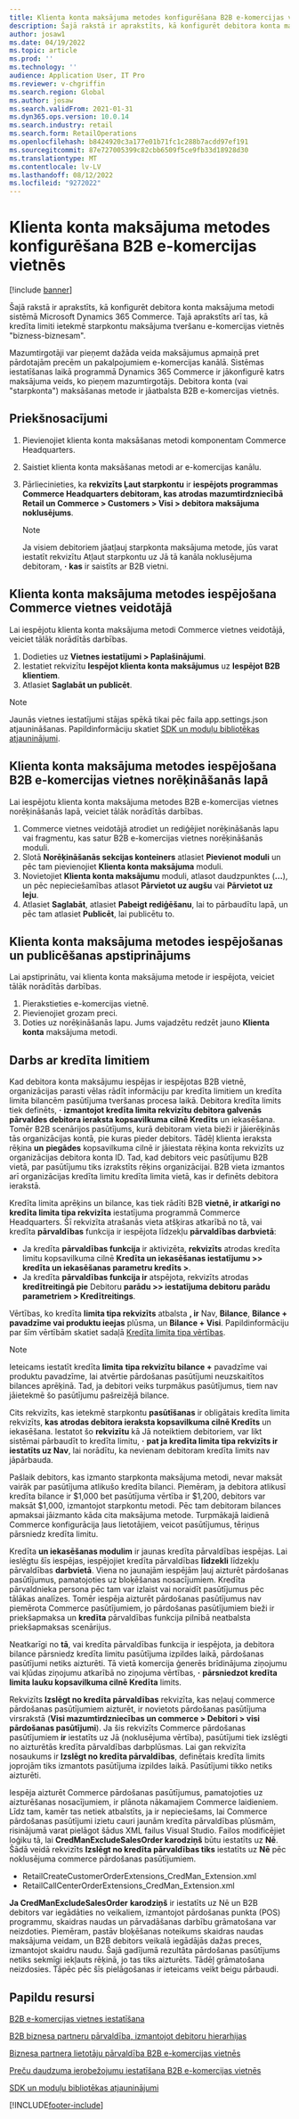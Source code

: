 ```yaml
---
title: Klienta konta maksājuma metodes konfigurēšana B2B e-komercijas vietnēs
description: Šajā rakstā ir aprakstīts, kā konfigurēt debitora konta maksājuma metodi sistēmā Microsoft Dynamics 365 Commerce. Tajā aprakstīts arī tas, kā kredīta limiti ietekmē starpkontu maksājuma tveršanu e-komercijas vietnēs "bizness-biznesam".
author: josaw1
ms.date: 04/19/2022
ms.topic: article
ms.prod: ''
ms.technology: ''
audience: Application User, IT Pro
ms.reviewer: v-chgriffin
ms.search.region: Global
ms.author: josaw
ms.search.validFrom: 2021-01-31
ms.dyn365.ops.version: 10.0.14
ms.search.industry: retail
ms.search.form: RetailOperations
ms.openlocfilehash: b8424920c3a177e01b71fc1c288b7acdd97ef191
ms.sourcegitcommit: 87e727005399c82cbb6509f5ce9fb33d18928d30
ms.translationtype: MT
ms.contentlocale: lv-LV
ms.lasthandoff: 08/12/2022
ms.locfileid: "9272022"
---
```

# <a name="configure-the-customer-account-payment-method-for-b2b-e-commerce-sites"></a>Klienta konta maksājuma metodes konfigurēšana B2B e-komercijas vietnēs

[!include [banner](../../includes/banner.md)]

Šajā rakstā ir aprakstīts, kā konfigurēt debitora konta maksājuma metodi sistēmā Microsoft Dynamics 365 Commerce. Tajā aprakstīts arī tas, kā kredīta limiti ietekmē starpkontu maksājuma tveršanu e-komercijas vietnēs "bizness-biznesam".

Mazumtirgotāji var pieņemt dažāda veida maksājumus apmaiņā pret pārdotajām precēm un pakalpojumiem e-komercijas kanālā. Sistēmas iestatīšanas laikā programmā Dynamics 365 Commerce ir jākonfigurē katrs maksājuma veids, ko pieņem mazumtirgotājs. Debitora konta (vai "starpkonta") maksāšanas metode ir jāatbalsta B2B e-komercijas vietnēs. 

## <a name="prerequisites"></a>Priekšnosacījumi

1. Pievienojiet klienta konta maksāšanas metodi komponentam Commerce Headquarters.
2. Saistiet klienta konta maksāšanas metodi ar e-komercijas kanālu.
3. Pārliecinieties, ka **rekvizīts Ļaut starpkontu** ir **iespējots programmas Commerce Headquarters debitoram, kas atrodas mazumtirdzniecībā Retail un Commerce \> Customers \> Visi \> debitora maksājuma noklusējums**.

    > [!NOTE]
    > Ja visiem debitoriem jāatļauj starpkonta maksājuma metode, jūs varat iestatīt rekvizītu Atļaut starpkontu uz Jā tā kanāla noklusējuma debitoram, **·** **kas** ir saistīts ar B2B vietni. 

## <a name="enable-the-customer-account-payment-method-in-commerce-site-builder"></a>Klienta konta maksājuma metodes iespējošana Commerce vietnes veidotājā 

Lai iespējotu klienta konta maksājuma metodi Commerce vietnes veidotājā, veiciet tālāk norādītās darbības.

1. Dodieties uz **Vietnes iestatījumi \> Paplašinājumi**.
1. Iestatiet rekvizītu **Iespējot klienta konta maksājumus** uz **Iespējot B2B klientiem**. 
1. Atlasiet **Saglabāt un publicēt**.

> [!NOTE]
> Jaunās vietnes iestatījumi stājas spēkā tikai pēc faila app.settings.json atjaunināšanas. Papildinformāciju skatiet [SDK un moduļu bibliotēkas atjauninājumi](../e-commerce-extensibility/sdk-updates.md).

## <a name="enable-the-customer-account-payment-method-on-the-checkout-page-for-the-b2b-e-commerce-site"></a>Klienta konta maksājuma metodes iespējošana B2B e-komercijas vietnes norēķināšanās lapā

Lai iespējotu klienta konta maksājuma metodes B2B e-komercijas vietnes norēķināšanās lapā, veiciet tālāk norādītās darbības.

1. Commerce vietnes veidotājā atrodiet un rediģējiet norēķināšanās lapu vai fragmentu, kas satur B2B e-komercijas vietnes norēķināšanās moduli.
1. Slotā **Norēķināšanās sekcijas konteiners** atlasiet **Pievienot moduli** un pēc tam pievienojiet **Klienta konta maksājuma** moduli.
1. Novietojiet **Klienta konta maksājumu** moduli, atlasot daudzpunktes (**...**), un pēc nepieciešamības atlasot **Pārvietot uz augšu** vai **Pārvietot uz leju**.
1. Atlasiet **Saglabāt**, atlasiet **Pabeigt rediģēšanu**, lai to pārbaudītu lapā, un pēc tam atlasiet **Publicēt**, lai publicētu to.

## <a name="confirm-that-the-customer-account-payment-method-has-been-enabled-and-published"></a>Klienta konta maksājuma metodes iespējošanas un publicēšanas apstiprinājums

Lai apstiprinātu, vai klienta konta maksājuma metode ir iespējota, veiciet tālāk norādītās darbības.

1. Pierakstieties e-komercijas vietnē.
1. Pievienojiet grozam preci.
1. Doties uz norēķināšanās lapu. Jums vajadzētu redzēt jauno **Klienta konta** maksājuma metodi.

## <a name="work-with-credit-limits"></a>Darbs ar kredīta limitiem

Kad debitora konta maksājumu iespējas ir iespējotas B2B vietnē, organizācijas parasti vēlas rādīt informāciju par kredīta limitiem un kredīta limita bilancēm pasūtījuma tveršanas procesa laikā. Debitora kredīta limits tiek definēts, **·** **izmantojot kredīta limita rekvizītu debitora galvenās pārvaldes debitora ieraksta kopsavilkuma cilnē Kredīts** un iekasēšana. Tomēr B2B scenārijos pasūtījums, kurā debitoram vieta bieži ir jāierēķinās tās organizācijas kontā, pie kuras pieder debitors. Tādēļ klienta ieraksta rēķina **un** **piegādes** kopsavilkuma cilnē ir jāiestata rēķina konta rekvizīts uz organizācijas debitora konta ID. Tad, kad debitors veic pasūtījumu B2B vietā, par pasūtījumu tiks izrakstīts rēķins organizācijai. B2B vieta izmantos arī organizācijas kredīta limitu kredīta limita vietā, kas ir definēts debitora ierakstā.

Kredīta limita aprēķins un bilance, kas tiek rādīti B2B **vietnē, ir atkarīgi no kredīta limita tipa rekvizīta** iestatījuma programmā Commerce Headquarters. Šī rekvizīta atrašanās vieta atšķiras atkarībā no tā, vai kredīta **pārvaldības** funkcija ir iespējota līdzekļu **pārvaldības darbvietā**:

- Ja kredīta **pārvaldības funkcija** ir aktivizēta, **rekvizīts** atrodas kredīta limitu kopsavilkuma cilnē **Kredīta un iekasēšanas iestatījumu \>\> kredīta un iekasēšanas parametru kredīts \>**. 
- Ja kredīta **pārvaldības funkcija ir** atspējota, rekvizīts atrodas **kredītreitingā pie** Debitoru **parādu \>\> iestatījuma debitoru parādu parametriem \> Kredītreitings**.

Vērtības, ko kredīta **limita tipa rekvizīts** atbalsta **, ir** Nav, **Bilance**, **Bilance + pavadzīme vai produktu ieejas** plūsma, un **Bilance + Visi**. Papildinformāciju par šīm vērtībām skatiet sadaļā [Kredīta limita tipa vērtības](/dynamics365/supply-chain/sales-marketing/credit-limits-customers).

> [!NOTE]
> Ieteicams iestatīt kredīta **limita** **tipa rekvizītu bilance +** pavadzīme vai produktu pavadzīme, lai atvērtie pārdošanas pasūtījumi neuzskaitītos bilances aprēķinā. Tad, ja debitori veiks turpmākus pasūtījumus, tiem nav jāietekmē šo pasūtījumu pašreizējā bilance.

Cits rekvizīts, kas ietekmē starpkontu **pasūtīšanas** ir obligātais kredīta limita rekvizīts, **kas atrodas debitora ieraksta kopsavilkuma cilnē Kredīts** un iekasēšana. Iestatot šo **rekvizītu** kā Jā noteiktiem debitoriem, var likt sistēmai pārbaudīt to kredīta limitu, **·** **pat ja kredīta limita tipa rekvizīts ir iestatīts uz Nav**, lai norādītu, ka nevienam debitoram kredīta limits nav jāpārbauda.

Pašlaik debitors, kas izmanto starpkonta maksājuma metodi, nevar maksāt vairāk par pasūtījuma atlikušo kredīta bilanci. Piemēram, ja debitora atlikusī kredīta bilance ir $1,000 bet pasūtījuma vērtība ir $1,200, debitors var maksāt $1,000, izmantojot starpkontu metodi. Pēc tam debitoram bilances apmaksai jāizmanto kāda cita maksājuma metode. Turpmākajā laidienā Commerce konfigurācija ļaus lietotājiem, veicot pasūtījumus, tēriņus pārsniedz kredīta limitu.

Kredīta **un iekasēšanas modulim** ir jaunas kredīta pārvaldības iespējas. Lai ieslēgtu šīs iespējas, iespējojiet kredīta pārvaldības **līdzekli** līdzekļu pārvaldības **darbvietā**. Viena no jaunajām iespējām ļauj aizturēt pārdošanas pasūtījumus, pamatojoties uz bloķēšanas nosacījumiem. Kredīta pārvaldnieka persona pēc tam var izlaist vai noraidīt pasūtījumus pēc tālākas analīzes. Tomēr iespēja aizturēt pārdošanas pasūtījumus nav piemērota Commerce pasūtījumiem, jo pārdošanas pasūtījumiem bieži ir priekšapmaksa un **kredīta** pārvaldības funkcija pilnībā neatbalsta priekšapmaksas scenārijus. 

Neatkarīgi no **tā**, vai kredīta pārvaldības funkcija ir iespējota, ja debitora bilance pārsniedz kredīta limitu pasūtījuma izpildes laikā, pārdošanas pasūtījumi netiks aizturēti. Tā vietā komercija ģenerēs brīdinājuma ziņojumu vai kļūdas ziņojumu atkarībā no ziņojuma vērtības, **·** **pārsniedzot kredīta limita lauku kopsavilkuma cilnē Kredīta** limits.

Rekvizīts **Izslēgt no kredīta pārvaldības** rekvizīta, kas neļauj commerce pārdošanas pasūtījumiem aizturēt, ir novietots pārdošanas pasūtījuma virsrakstā (**Visi mazumtirdzniecības un commerce \> Debitori \> visi pārdošanas pasūtījumi**). Ja šis rekvizīts Commerce pārdošanas pasūtījumiem **ir** iestatīts uz Jā (noklusējuma vērtība), pasūtījumi tiek izslēgti no aizturētās kredīta pārvaldības darbplūsmas. Lai gan rekvizīta nosaukums ir **Izslēgt no kredīta pārvaldības**, definētais kredīta limits joprojām tiks izmantots pasūtījuma izpildes laikā. Pasūtījumi tikko netiks aizturēti.

Iespēja aizturēt Commerce pārdošanas pasūtījumus, pamatojoties uz aizturēšanas nosacījumiem, ir plānota nākamajiem Commerce laidieniem. Līdz tam, kamēr tas netiek atbalstīts, ja ir nepieciešams, lai Commerce pārdošanas pasūtījumi izietu cauri jaunām kredīta pārvaldības plūsmām, risinājumā varat pielāgot šādus XML failus Visual Studio. Failos modificējiet loģiku tā, lai **CredManExcludeSalesOrder karodziņš** būtu iestatīts uz **Nē**. Šādā veidā rekvizīts **Izslēgt no kredīta pārvaldības tiks** iestatīts uz **Nē** pēc noklusējuma commerce pārdošanas pasūtījumiem.

- RetailCreateCustomerOrderExtensions_CredMan_Extension.xml
- RetailCallCenterOrderExtensions_CredMan_Extension.xml

**Ja CredManExcludeSalesOrder** **karodziņš** ir iestatīts uz Nē un B2B debitors var iegādāties no veikaliem, izmantojot pārdošanas punkta (POS) programmu, skaidras naudas un pārvadāšanas darbību grāmatošana var neizdoties. Piemēram, pastāv bloķēšanas noteikums skaidras naudas maksājuma veidam, un B2B debitors veikalā iegādājās dažas preces, izmantojot skaidru naudu. Šajā gadījumā rezultāta pārdošanas pasūtījums netiks sekmīgi iekļauts rēķinā, jo tas tiks aizturēts. Tādēļ grāmatošana neizdosies. Tāpēc pēc šīs pielāgošanas ir ieteicams veikt beigu pārbaudi.

## <a name="additional-resources"></a>Papildu resursi

[B2B e-komercijas vietnes iestatīšana](set-up-b2b-site.md)

[B2B biznesa partneru pārvaldība, izmantojot debitoru hierarhijas](partners-customer-hierarchies.md)

[Biznesa partnera lietotāju pārvaldība B2B e-komercijas vietnēs](manage-b2b-users.md)

[Preču daudzuma ierobežojumu iestatīšana B2B e-komercijas vietnēs](quantity-limits.md)

[SDK un moduļu bibliotēkas atjauninājumi](../e-commerce-extensibility/sdk-updates.md)


[!INCLUDE[footer-include](../../includes/footer-banner.md)]
